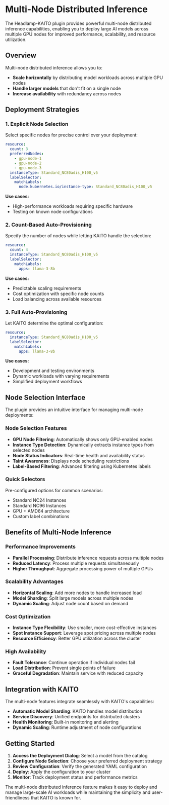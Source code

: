 # Multi-Node Distributed Inference

The Headlamp-KAITO plugin provides powerful multi-node distributed inference capabilities, enabling you to deploy large AI models across multiple GPU nodes for improved performance, scalability, and resource utilization.

## Overview

Multi-node distributed inference allows you to:
- **Scale horizontally** by distributing model workloads across multiple GPU nodes
- **Handle larger models** that don't fit on a single node
- **Increase availability** with redundancy across nodes

## Deployment Strategies

### 1. Explicit Node Selection

Select specific nodes for precise control over your deployment:

```yaml
resource:
  count: 3
  preferredNodes:
    - gpu-node-1
    - gpu-node-2  
    - gpu-node-3
  instanceType: Standard_NC80adis_H100_v5
  labelSelector:
    matchLabels:
      node.kubernetes.io/instance-type: Standard_NC80adis_H100_v5
```

**Use cases:**
- High-performance workloads requiring specific hardware
- Testing on known node configurations

### 2. Count-Based Auto-Provisioning

Specify the number of nodes while letting KAITO handle the selection:

```yaml
resource:
  count: 4
  instanceType: Standard_NC80adis_H100_v5
  labelSelector:
    matchLabels:
      apps: llama-3-8b
```

**Use cases:**
- Predictable scaling requirements
- Cost optimization with specific node counts
- Load balancing across available resources

### 3. Full Auto-Provisioning

Let KAITO determine the optimal configuration:

```yaml
resource:
  instanceType: Standard_NC80adis_H100_v5
  labelSelector:
    matchLabels:
      apps: llama-3-8b
```

**Use cases:**
- Development and testing environments
- Dynamic workloads with varying requirements
- Simplified deployment workflows

## Node Selection Interface

The plugin provides an intuitive interface for managing multi-node deployments:

### Node Selection Features

- **GPU Node Filtering**: Automatically shows only GPU-enabled nodes
- **Instance Type Detection**: Dynamically extracts instance types from selected nodes
- **Node Status Indicators**: Real-time health and availability status
- **Taint Awareness**: Displays node scheduling restrictions
- **Label-Based Filtering**: Advanced filtering using Kubernetes labels

### Quick Selectors

Pre-configured options for common scenarios:
- Standard NC24 Instances
- Standard NC96 Instances
- GPU + AMD64 architecture
- Custom label combinations

## Benefits of Multi-Node Inference

### Performance Improvements

- **Parallel Processing**: Distribute inference requests across multiple nodes
- **Reduced Latency**: Process multiple requests simultaneously
- **Higher Throughput**: Aggregate processing power of multiple GPUs

### Scalability Advantages

- **Horizontal Scaling**: Add more nodes to handle increased load
- **Model Sharding**: Split large models across multiple nodes
- **Dynamic Scaling**: Adjust node count based on demand

### Cost Optimization

- **Instance Type Flexibility**: Use smaller, more cost-effective instances
- **Spot Instance Support**: Leverage spot pricing across multiple nodes
- **Resource Efficiency**: Better GPU utilization across the cluster

### High Availability

- **Fault Tolerance**: Continue operation if individual nodes fail
- **Load Distribution**: Prevent single points of failure
- **Graceful Degradation**: Maintain service with reduced capacity

## Integration with KAITO

The multi-node features integrate seamlessly with KAITO's capabilities:

- **Automatic Model Sharding**: KAITO handles model distribution
- **Service Discovery**: Unified endpoints for distributed clusters
- **Health Monitoring**: Built-in monitoring and alerting
- **Dynamic Scaling**: Runtime adjustment of node configurations

## Getting Started

1. **Access the Deployment Dialog**: Select a model from the catalog
2. **Configure Node Selection**: Choose your preferred deployment strategy
3. **Review Configuration**: Verify the generated YAML configuration
4. **Deploy**: Apply the configuration to your cluster
5. **Monitor**: Track deployment status and performance metrics

The multi-node distributed inference feature makes it easy to deploy and manage large-scale AI workloads while maintaining the simplicity and user-friendliness that KAITO is known for.
